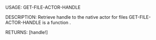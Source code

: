USAGE:
     GET-FILE-ACTOR-HANDLE  

DESCRIPTION:
     Retrieve handle to the native actor for files
     GET-FILE-ACTOR-HANDLE is a function .

RETURNS: [handle!]
